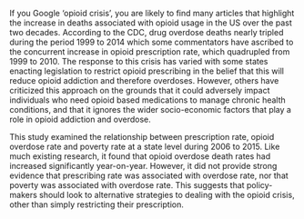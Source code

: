 If you Google ‘opioid crisis’, you are likely to find many articles that highlight the increase in deaths associated with opioid usage in the US over the past two decades. According to the CDC, drug overdose deaths nearly tripled during the period 1999 to 2014 which some commentators have ascribed to the concurrent increase in opioid prescription rate, which quadrupled from 1999 to 2010.  The response to this crisis has varied with some states enacting legislation to restrict opioid prescribing in the belief that this will reduce opioid addiction and therefore overdoses.  However, others have criticized this approach on the grounds that it could adversely impact individuals who need opioid based medications to manage chronic health conditions, and that it ignores the wider socio-economic factors that play a role in opioid addiction and overdose. 

This study examined the relationship between prescription rate, opioid overdose rate and poverty rate at a state level during 2006 to 2015.  Like much existing research, it found that opioid overdose death rates had increased significantly year-on-year.  However, it did not provide strong evidence that prescribing rate was associated with overdose rate, nor that poverty was associated with overdose rate.  This suggests that policy-makers should look to alternative strategies to dealing with the opioid crisis, other than simply restricting their prescription.   
